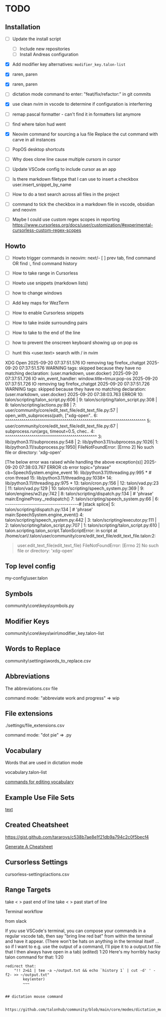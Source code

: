 #  TODO

## Installation

- [ ] Update the install script
  - [ ] Include new repositories
  - [ ] Install Andreas configuration

- [x] Add modifier key alternatives: `modifier_key.talon-list`
- [x] raren, paren
- [x] raren, paren
- [ ] dictation mode command to enter: "feat/fix/refactor:" in git commits
- [x] use clean nvim in vscode to determine if configuration is interferring

- [ ] remap pascal formatter - can't find it in formatters list anymore
- [ ] find where talon hud went
- [x] Neovim command for sourcing a lua file
Replace the cut command with carve in all instances

- [ ] PopOS desktop shortcuts
- [ ] Why does clone line cause multiple cursors in cursor
- [ ] Update VSCode config to include cursor as an app
- [ ] Is there markdown filetype that I can use to insert a checkbox
user.insert_snippet_by_name

- [ ] How to do a text search across all files in the project
- [ ] command to tick the checkbox in a markdown file in vscode, obsidian and neovim


- [ ] Maybe I could use custom regex scopes in reporting
https://www.cursorless.org/docs/user/customization/#experimental-cursorless-custom-regex-scopes


## Howto

- [ ] Howto trigger commands in neovim: next/- [ ] prev tab, find command OR find :, find command history
- [ ] How to take range in Cursorless
- [ ] Howto use snippets (markdown lists)
- [ ] how to change windows
- [ ] Add key maps for WezTerm
- [ ] How to enable Cursorless snippets
- [ ] How to take inside surrounding pairs

- [ ] How to take to the end of the line
- [ ] how to prevent the onscreen keyboard showing up on pop os
- [ ] hunt this <user.text> search with / in nvim

XDG Open
2025-09-20 07:37:51.576    IO removing tag firefox_chatgpt
2025-09-20 07:37:51.576 WARNING tags: skipped because they have no matching declaration: (user.markdown, user.docker)
2025-09-20 07:37:51.726    IO win_event_handler: window.title=tmux:pop-os
2025-09-20 07:37:51.726    IO removing tag firefox_chatgpt
2025-09-20 07:37:51.726 WARNING tags: skipped because they have no matching declaration: (user.markdown, user.docker)
2025-09-20 07:38:03.763 ERROR    10:                      talon/scripting/talon_script.py:606 |
    9:                      talon/scripting/talon_script.py:308 |
    8:                           talon/scripting/actions.py:88  |
    7: user/community/core/edit_text_file/edit_text_file.py:57  | open_with_subprocess(path, ["xdg-open"..
    6:                                                            ^^^^^^^^^^^^^^^^^^^^^^^^^^^^^^^^^^^^^^^^^^^^^^^^^^^^^^^^^^^^^^^^^^^^^
    5: user/community/core/edit_text_file/edit_text_file.py:67  | subprocess.run(args, timeout=0.5, chec..
    4:                                                            ^^^^^^^^^^^^^^^^^^^^^^^^^^^^^^^^^^^^^^^^^^^^^
    3:                         lib/python3.11/subprocess.py:548 |
    2:                         lib/python3.11/subprocess.py:1026|
    1:                         lib/python3.11/subprocess.py:1950|
FileNotFoundError: [Errno 2] No such file or directory: 'xdg-open'

[The below error was raised while handling the above exception(s)]
2025-09-20 07:38:03.767 ERROR cb error topic="phrase" cb=SpeechSystem.engine_event
   16:      lib/python3.11/threading.py:995 * # cron thread
   15:      lib/python3.11/threading.py:1038*
   14:      lib/python3.11/threading.py:975 *
   13:                    talon/cron.py:156 |
   12:                     talon/vad.py:23  |
   11:                     talon/vad.py:129 |
   10: talon/scripting/speech_system.py:369 |
    9:             talon/engines/w2l.py:742 |
    8:      talon/scripting/dispatch.py:134 | # 'phrase' main:EngineProxy._redispatch()
    7: talon/scripting/speech_system.py:66  |
    6: -------------------------------------# [stack splice]
    5:      talon/scripting/dispatch.py:134 | # 'phrase' main:SpeechSystem.engine_event()
    4: talon/scripting/speech_system.py:442 |
    3:      talon/scripting/executor.py:111 |
    2:  talon/scripting/talon_script.py:707 |
    1:  talon/scripting/talon_script.py:610 |
talon.scripting.talon_script.TalonScriptError:
 in script at /home/carl/.talon/user/community/core/edit_text_file/edit_text_file.talon:2:
 > user.edit_text_file(edit_text_file)
FileNotFoundError: [Errno 2] No such file or directory: 'xdg-open'


## Top level config


my-config\user.talon

## Symbols

community\core\keys\symbols.py

## Modifier Keys

community\core\keys\win\modifier_key.talon-list

## Words to Replace

community\settings\words_to_replace.csv


## Abbreviations

The abbreviations.csv file

command mode: "abbreviate work and progress" => wip

## File extensions

./settings/file_extensions.csv

command mode: "dot pie" => .py

## Vocabulary

Words that are used in dictation mode

vocabulary.talon-list

[commands for editing vocabulary](https://github.com/talonhub/community/blob/main/core/vocabulary/edit_vocabulary.talon)

## Example Use File Sets

[text](https://talon.wiki/integrations/talon_user_file_sets/)

## Created Cheatsheet

https://gist.github.com/tararoys/c538b7ae8e1f21db9a794c2c0f5becf4

[Generate A Cheatsheet](https://gist.github.com/tararoys/c538b7ae8e1f21db9a794c2c0f5becf4)


## Cursorless Settings

cursorless-settings\actions.csv


## Range Targets

take < > past end of line
take < > past start of line


Terminal workflow

from slack

If you use VSCode's terminal, you can compose your commands in a regular vscode tab, then say "bring line red bat" from within the terminal and have it appear. (There won't be hats on anything in the terminal itself ... so if I want to e.g. use the output of a command, I'll pipe it to a output.txt file that I then always have open in a tab) (edited)
1:20
Here's my horribly hacky talon command for that:
1:20
~~~
redirect that:
    "!! 2>&1 | tee -a ~/output.txt && echo `history 1` | cut -d' ' -f2- >> ~/output.txt"
        key(enter)
        ~~~


## dictation mouse command

 https://github.com/talonhub/community/blob/main/core/modes/dictation_mode.talon